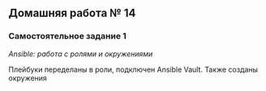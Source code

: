 ## Домашняя работа № 14

### Самостоятельное задание 1
*Ansible: работа с ролями и окружениями*

Плейбуки переделаны в роли, подключен Ansible Vault.
Также созданы окружения


